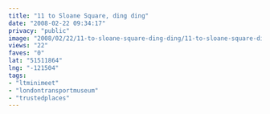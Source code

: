 ```yaml
---
title: "11 to Sloane Square, ding ding"
date: "2008-02-22 09:34:17"
privacy: "public"
image: "2008/02/22/11-to-sloane-square-ding-ding/11-to-sloane-square-ding-ding.jpg"
views: "22"
faves: "0"
lat: "51511864"
lng: "-121504"
tags:
- "ltminimeet"
- "londontransportmuseum"
- "trustedplaces"
---
```


